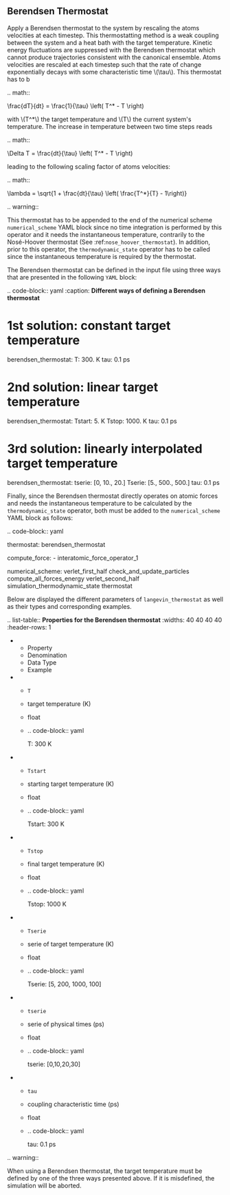 ## Berendsen Thermostat

Apply a Berendsen thermostat to the system by rescaling the atoms velocities at each timestep. This thermostatting method is a weak coupling between the system and a heat bath with the target temperature. Kinetic energy fluctuations are suppressed with the Berendsen thermostat which cannot produce trajectories consistent with the canonical ensemble. Atoms velocities are rescaled at each timestep such that the rate of change exponentially decays with some characteristic time \\(\\tau\\). This thermostat has to b

.. math::

   \frac{dT}{dt} = \frac{1}{\tau} \left( T^* - T \right)

with \\(T^*\\) the target temperature and  \\(T\\) the current system's temperature. The increase in temperature between two time steps reads

.. math::

   \Delta T = \frac{dt}{\tau} \left( T^* - T \right)

leading to the following scaling factor of atoms velocities:

.. math::

   \lambda = \sqrt{1 + \frac{dt}{\tau} \left( \frac{T^*}{T} - 1\right)}

.. warning::

   This thermostat has to be appended to the end of the numerical scheme ``numerical_scheme`` YAML block since no time integration is performed by this operator and it needs the instantaneous temperature, contrarily to the Nosé-Hoover thermostat (See :ref:`nose_hoover_thermostat`). In addition, prior to this operator, the ``thermodynamic_state`` operator has to be called since the instantaneous temperature is required by the thermostat.
   
The Berendsen thermostat can be defined in the input file using three ways that are presented in the following ``YAML`` block:

.. code-block:: yaml
   :caption: **Different ways of defining a Berendsen thermostat**

   # 1st solution: constant target temperature
   berendsen_thermostat:
     T: 300. K
     tau: 0.1 ps
     
   # 2nd solution: linear target temperature     
   berendsen_thermostat:
     Tstart: 5. K
     Tstop: 1000. K
     tau: 0.1 ps

   # 3rd solution: linearly interpolated target temperature
   berendsen_thermostat:
     tserie: [0, 10., 20.]
     Tserie: [5., 500., 500.]
     tau: 0.1 ps

Finally, since the Berendsen thermostat directly operates on atomic forces and needs the instantaneous temperature to be calculated by the ``thermodynamic_state`` operator, both must be added to the ``numerical_scheme`` YAML block as follows:

.. code-block:: yaml

   thermostat: berendsen_thermostat
   
   compute_force:
     - interatomic_force_operator_1
                
   numerical_scheme:
     verlet_first_half
     check_and_update_particles
     compute_all_forces_energy
     verlet_second_half
     simulation_thermodynamic_state
     thermostat


Below are displayed the different parameters of ``langevin_thermostat`` as well as their types and corresponding examples.

.. list-table:: **Properties for the Berendsen thermostat**
   :widths: 40 40 40 40
   :header-rows: 1

   * - Property
     - Denomination
     - Data Type
     - Example
   * - ``T``
     - target temperature (K)
     - float
     - .. code-block:: yaml
             
          T: 300 K
   * - ``Tstart``
     - starting target temperature (K)
     - float
     - .. code-block:: yaml
             
          Tstart: 300 K
   * - ``Tstop``
     - final target temperature (K)
     - float
     - .. code-block:: yaml
             
          Tstop: 1000 K
   * - ``Tserie``
     - serie of target temperature (K)
     - float
     - .. code-block:: yaml
             
          Tserie: [5, 200, 1000, 100]
   * - ``tserie``
     - serie of physical times (ps)
     - float
     - .. code-block:: yaml
             
          tserie: [0,10,20,30]
   * - ``tau``
     - coupling characteristic time (ps)
     - float
     - .. code-block:: yaml
             
          tau: 0.1 ps
   
.. warning::

   When using a Berendsen thermostat, the target temperature must be defined by one of the three ways presented above. If it is misdefined, the simulation will be aborted.
